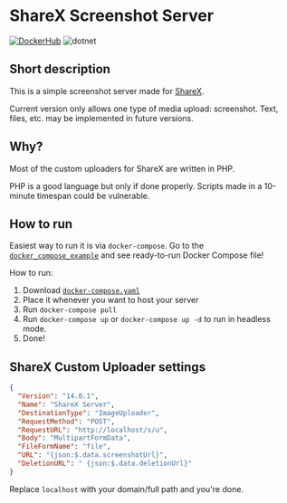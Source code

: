 # ShareX Screenshot Server

[![DockerHub](https://img.shields.io/badge/Docker%20Image-Get%20on%20DockerHub!-success)](https://hub.docker.com/repository/docker/0x25cbfc4f/sharex_server)
![dotnet](https://img.shields.io/badge/Powered%20by-dotnet-success)

## Short description

This is a simple screenshot server made for [ShareX](https://github.com/ShareX/ShareX).

Current version only allows one type of media upload: screenshot. Text, files, etc. may be implemented in future versions.

## Why?
Most of the custom uploaders for ShareX are written in PHP.

PHP is a good language but only if done properly. Scripts made in a 10-minute timespan could be vulnerable.

## How to run

Easiest way to run it is via `docker-compose`. Go to the [`docker_compose_example`](https://github.com/0x25CBFC4F/sharex_server/tree/master/docker_compose_example) and see ready-to-run Docker Compose file!

How to run:
1. Download [`docker-compose.yaml`](https://raw.githubusercontent.com/0x25CBFC4F/sharex_server/master/docker_compose_example/docker-compose.yaml)
2. Place it whenever you want to host your server
3. Run `docker-compose pull`
4. Run `docker-compose up` or `docker-compose up -d` to run in headless mode.
5. Done!

## ShareX Custom Uploader settings

```json
{
  "Version": "14.0.1",
  "Name": "ShareX Server",
  "DestinationType": "ImageUploader",
  "RequestMethod": "POST",
  "RequestURL": "http://localhost/s/u",
  "Body": "MultipartFormData",
  "FileFormName": "file",
  "URL": "{json:$.data.screenshotUrl}",
  "DeletionURL": " {json:$.data.deletionUrl}"
}
```

Replace `localhost` with your domain/full path and you're done.
